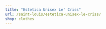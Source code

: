 ```yaml
---
title: "Estetica Unisex Le' Criss"
url: /saint-louis/estetica-unisex-le-criss/
shop: clothes
---
```

